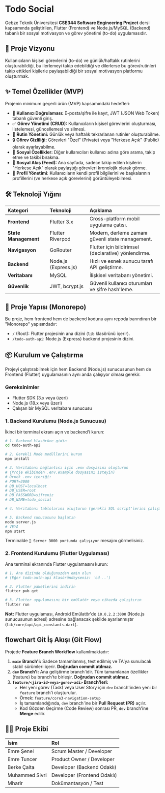 # Todo Social

Gebze Teknik Üniversitesi **CSE344 Software Engineering Project** dersi kapsamında geliştirilen, Flutter (Frontend) ve Node.js/MySQL (Backend) tabanlı bir sosyal motivasyon ve görev yönetimi (to-do) uygulamasıdır.

## 📝 Proje Vizyonu

Kullanıcıların kişisel görevlerini (to-do) ve günlük/haftalık rutinlerini oluşturabildiği, bu ilerlemeyi takip edebildiği ve dilerlerse bu görev/rutinleri takip ettikleri kişilerle paylaşabildiği bir sosyal motivasyon platformu oluşturmak.

## ✨ Temel Özellikler (MVP)

Projenin minimum geçerli ürün (MVP) kapsamındaki hedefleri:

  - 🔐 **Kullanıcı Doğrulaması:** E-posta/şifre ile kayıt, JWT (JSON Web Token) tabanlı güvenli giriş.
  - ✅ **Görev Yönetimi (CRUD):** Kullanıcıların kişisel görevlerini oluşturması, listelemesi, güncellemesi ve silmesi.
  - 🔄 **Rutin Yönetimi:** Günlük veya haftalık tekrarlanan rutinler oluşturabilme.
  - 🔒 **Görev Gizliliği:** Görevleri "Özel" (Private) veya "Herkese Açık" (Public) olarak ayarlayabilme.
  - 👥 **Sosyal Özellikler:** Diğer kullanıcıları kullanıcı adına göre arama, takip etme ve takibi bırakma.
  - 📱 **Sosyal Akış (Feed):** Ana sayfada, sadece takip edilen kişilerin "Herkese Açık" olarak paylaştığı görevleri kronolojik olarak görme.
  - 👤 **Profil Yönetimi:** Kullanıcıların kendi profil bilgilerini ve başkalarının profillerini (ve herkese açık görevlerini) görüntüleyebilmesi.

## 🛠️ Teknoloji Yığını

| Kategori | Teknoloji | Açıklama |
| :--- | :--- | :--- |
| **Frontend** | Flutter 3.x | Cross-platform mobil uygulama çatısı. |
| **State Management** | Flutter Riverpod | Modern, derleme zamanı güvenli state management. |
| **Navigasyon** | GoRouter | Flutter için bildirimsel (declarative) yönlendirme. |
| **Backend** | Node.js (Express.js) | Hızlı ve esnek sunucu tarafı API geliştirme. |
| **Veritabanı** | MySQL | İlişkisel veritabanı yönetimi. |
| **Güvenlik** | JWT, bcrypt.js | Güvenli kullanıcı oturumları ve şifre hash'leme. |

## 📁 Proje Yapısı (Monorepo)

Bu proje, hem frontend hem de backend kodunu aynı repoda barındıran bir "Monorepo" yapısındadır:

  - `/` (Root): Flutter projesinin ana dizini (`lib` klasörünü içerir).
  - `/todo-auth-api`: Node.js (Express) backend projesinin dizini.

## 📦 Kurulum ve Çalıştırma

Projeyi çalıştırabilmek için hem Backend (Node.js) sunucusunun hem de Frontend (Flutter) uygulamasının aynı anda çalışıyor olması gerekir.

### Gereksinimler

  - Flutter SDK (3.x veya üzeri)
  - Node.js (18.x veya üzeri)
  - Çalışan bir MySQL veritabanı sunucusu

### 1\. Backend Kurulumu (Node.js Sunucusu)

İkinci bir terminal ekranı açın ve backend'i kurun:

```bash
# 1. Backend klasörüne gidin
cd todo-auth-api

# 2. Gerekli Node modüllerini kurun
npm install

# 3. Veritabanı bağlantısı için .env dosyasını oluşturun
# (Proje ekibinden .env.example dosyasını isteyin)
# Örnek .env içeriği:
# PORT=3000
# DB_HOST=localhost
# DB_USER=root
# DB_PASSWORD=sifreniz
# DB_NAME=todo_social

# 4. Veritabanı tablolarını oluşturun (gerekli SQL script'lerini çalıştırın)

# 5. Backend sunucusunu başlatın
node server.js
# VEYA
npm start
```

Terminalde `🚀 Server 3000 portunda çalışıyor` mesajını görmelisiniz.

### 2\. Frontend Kurulumu (Flutter Uygulaması)

Ana terminal ekranında Flutter uygulamasını kurun:

```bash
# 1. Ana dizinde olduğunuzdan emin olun
# (Eğer todo-auth-api klasöründeyseniz: 'cd ..')

# 2. Flutter paketlerini indirin
flutter pub get

# 3. Flutter uygulamasını bir emülatör veya cihazda çalıştırın
flutter run
```

**Not:** Flutter uygulaması, Android Emülatör'de `10.0.2.2:3000` (Node.js sunucusunun adresi) adresine bağlanacak şekilde ayarlanmıştır (`lib/core/api/api_constants.dart`).

## flowchart Git İş Akışı (Git Flow)

Projede **Feature Branch Workflow** kullanılmaktadır:

1.  **`main` Branch'i:** Sadece tamamlanmış, test edilmiş ve TA'ya sunulacak stabil sürümleri içerir. **Doğrudan commit atılmaz.**
2.  **`dev` Branch'i:** Ana geliştirme branch'idir. Tüm tamamlanan özellikler (feature) bu branch'te birleşir. **Doğrudan commit atılmaz.**
3.  **`feature/<jira-id-veya-gorev-adi>` Branch'leri:**
      - Her yeni görev (Task) veya User Story için `dev` branch'inden yeni bir `feature` branch'i oluşturulur.
      - Örnek: `feature/core3-navigation-setup`
      - İş tamamlandığında, `dev` branch'ine bir **Pull Request (PR)** açılır.
      - Kod Gözden Geçirme (Code Review) sonrası PR, `dev` branch'ine **Merge** edilir.

## 👨‍💻 Proje Ekibi

| İsim | Rol |
| :--- | :--- |
| Emre Şenel | Scrum Master / Developer |
| Emre Tuncer | Product Owner / Developer |
| Berke Çalta | Developer (Backend Odaklı) |
| Muhammed Sivri | Developer (Frontend Odaklı) |
| Mharir | Dokümantasyon / Test |
